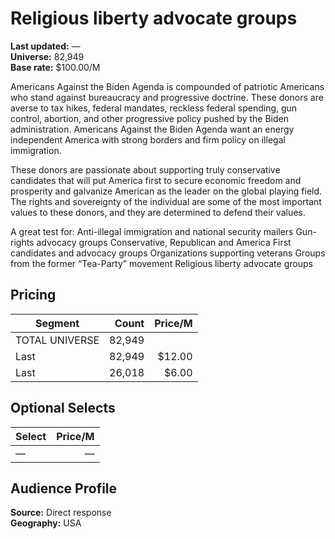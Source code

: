 # Religious liberty advocate groups

**Last updated:** —  
**Universe:** 82,949  
**Base rate:** $100.00/M

Americans Against the Biden Agenda is compounded of patriotic
Americans who stand against bureaucracy and progressive
doctrine. These donors are averse to tax hikes, federal mandates,
reckless federal spending, gun control, abortion, and other
progressive policy pushed by the Biden administration. Americans
Against the Biden Agenda want an energy independent America
with strong borders and firm policy on illegal immigration.
           
These donors are passionate about supporting truly conservative
candidates that will put America first to secure economic freedom
and prosperity and galvanize American as the leader on the global
playing field. The rights and sovereignty of the individual are
some of the most important values to these donors, and they are
determined to defend their values.
 
A great test for:
Anti-illegal immigration and national security mailers
Gun-rights advocacy groups
Conservative, Republican and America First candidates and advocacy groups
Organizations supporting veterans
Groups from the former “Tea-Party” movement
Religious liberty advocate groups

## Pricing
| Segment | Count | Price/M |
|---|---:|---:|
| TOTAL UNIVERSE | 82,949 |  |
| Last | 82,949 | $12.00 |
| Last | 26,018 | $6.00 |

## Optional Selects
| Select | Price/M |
|---|---:|
| — | — |

## Audience Profile


**Source:** Direct response  
**Geography:** USA
